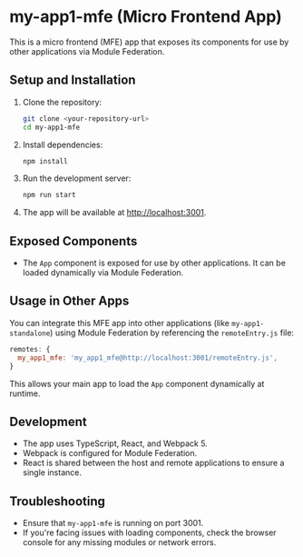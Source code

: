 # my-app1-mfe (Micro Frontend App)

This is a micro frontend (MFE) app that exposes its components for use by other applications via Module Federation.

## Setup and Installation

1. Clone the repository:
   ```bash
   git clone <your-repository-url>
   cd my-app1-mfe
   ```

2. Install dependencies:
   ```bash
   npm install
   ```

3. Run the development server:
   ```bash
   npm run start
   ```

4. The app will be available at [http://localhost:3001](http://localhost:3001).

## Exposed Components

- The `App` component is exposed for use by other applications. It can be loaded dynamically via Module Federation.

## Usage in Other Apps

You can integrate this MFE app into other applications (like `my-app1-standalone`) using Module Federation by referencing the `remoteEntry.js` file:

```js
remotes: {
  my_app1_mfe: 'my_app1_mfe@http://localhost:3001/remoteEntry.js',
}
```

This allows your main app to load the `App` component dynamically at runtime.

## Development

- The app uses TypeScript, React, and Webpack 5.
- Webpack is configured for Module Federation.
- React is shared between the host and remote applications to ensure a single instance.

## Troubleshooting

- Ensure that `my-app1-mfe` is running on port 3001.
- If you're facing issues with loading components, check the browser console for any missing modules or network errors.
